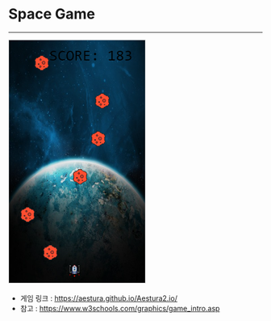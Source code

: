 # Space Game
------------------------------------------------
![a](/screen.PNG)

* 게임 링크 : https://aestura.github.io/Aestura2.io/
* 참고 : https://www.w3schools.com/graphics/game_intro.asp
